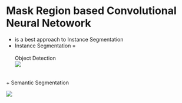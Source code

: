 # Mask Region based Convolutional Neural Netowork
- is  a best approach to Instance Segmentation
- Instance Segmentation = <br>
<br>Object Detection
<br>![](https://cdn-images-1.medium.com/max/1600/1*0T9gJQre00Mol0B1ATaHdA.gif) 
<br>
 + Semantic Segmentation
 
 ![](https://deeplearninganalytics.org/x/cdn/?https://storage.googleapis.com/wzukusers/user-32883313/images/5c140bcc570211goPAxe/semantic.gif)
